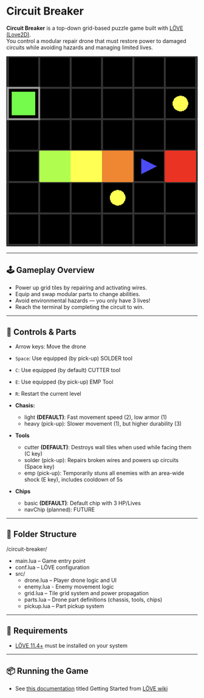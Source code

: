 # Circuit Breaker

**Circuit Breaker** is a top-down grid-based puzzle game built with [LÖVE (Love2D)](https://love2d.org/).  
You control a modular repair drone that must restore power to damaged circuits while avoiding hazards and managing limited lives.

![Screenshot](screenshot.png)

---

## 🕹 Gameplay Overview

- Power up grid tiles by repairing and activating wires.
- Equip and swap modular parts to change abilities.
- Avoid environmental hazards — you only have 3 lives!
- Reach the terminal by completing the circuit to win.

---

## 🔧 Controls & Parts

- Arrow keys: Move the drone
- `Space`: Use equipped (by pick-up) SOLDER tool
- `C`: Use equipped (by default) CUTTER tool
- `E`: Use equipped (by pick-up) EMP Tool
- `R`: Restart the current level

- **Chasis:**
	- light **(DEFAULT)**: Fast movement speed (2), low armor (1)
	- heavy (pick-up): Slower movement (1), but higher durability (3)
- **Tools**
	- cutter **(DEFAULT)**: Destroys wall tiles when used while facing them (C key)
	- solder (pick-up): Repairs broken wires and powers up circuits (Space key)
	- emp (pick-up): Temporarily stuns all enemies with an area-wide shock (E key), includes cooldown of 5s
- **Chips**
	- basic **(DEFAULT)**: Default chip with 3 HP/Lives
	- navChip (planned): FUTURE

---

## 📁 Folder Structure
/circuit-breaker/
- main.lua – Game entry point
- conf.lua – LÖVE configuration
- src/
    - drone.lua – Player drone logic and UI
	- enemy.lua - Enemy movement logic
	- grid.lua – Tile grid system and power propagation
	- parts.lua – Drone part definitions (chassis, tools, chips)
	- pickup.lua – Part pickup system

---

## 🚀 Requirements

- [LÖVE 11.4+](https://love2d.org/) must be installed on your system

---

## 📦 Running the Game

 - See [this documentation](https://love2d.org/wiki/Getting_Started) titled Getting Started from [LÖVE wiki](https://love2d.org/wiki/Main_Page)